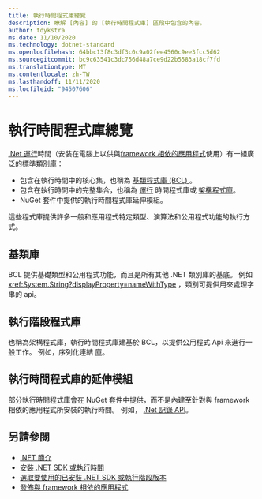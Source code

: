 ```yaml
---
title: 執行時間程式庫總覽
description: 瞭解 [內容] 的 [執行時間程式庫] 區段中包含的內容。
author: tdykstra
ms.date: 11/10/2020
ms.technology: dotnet-standard
ms.openlocfilehash: 64bbc13f8c3df3c0c9a02fee4560c9ee3fcc5d62
ms.sourcegitcommit: bc9c63541c3dc756d48a7ce9d22b5583a18cf7fd
ms.translationtype: MT
ms.contentlocale: zh-TW
ms.lasthandoff: 11/11/2020
ms.locfileid: "94507606"
---
```

# <a name="runtime-libraries-overview"></a>執行時間程式庫總覽

[.Net 運行](../core/introduction.md#sdk-and-runtimes)時間（安裝在電腦上以供與[framework 相依的應用程式](../core/introduction.md#deployment-models)使用）有一組廣泛的標準類別庫：

* 包含在執行時間中的核心集，也稱為 [基類程式庫 (BCL) ](glossary.md#bcl)。
* 包含在執行時間中的完整集合，也稱為 [運行](glossary.md#runtime) 時間程式庫或 [架構程式庫](glossary.md#framework)。
* NuGet 套件中提供的執行時間程式庫延伸模組。

這些程式庫提供許多一般和應用程式特定類型、演算法和公用程式功能的執行方式。

## <a name="base-class-libraries"></a>基類庫

BCL 提供基礎類型和公用程式功能，而且是所有其他 .NET 類別庫的基底。 例如 <xref:System.String?displayProperty=nameWithType> ，類別可提供用來處理字串的 api。

## <a name="runtime-libraries"></a>執行階段程式庫

也稱為架構程式庫，執行時間程式庫建基於 BCL，以提供公用程式 Api 來進行一般工作。 例如，序列化連結 [庫](serialization/index.md)。

## <a name="extensions-to-the-runtime-libraries"></a>執行時間程式庫的延伸模組

部分執行時間程式庫會在 NuGet 套件中提供，而不是內建至針對與 framework 相依的應用程式所安裝的執行時間。 例如， [.Net 記錄 API](../core/extensions/logging.md)。

## <a name="see-also"></a>另請參閱

* [.NET 簡介](../core/introduction.md)
* [安裝 .NET SDK 或執行時間](../core/install/index.yml)
* [選取要使用的已安裝 .NET SDK 或執行階段版本](../core/versions/selection.md)
* [發佈與 framework 相依的應用程式](../core/deploying/index.md#publish-framework-dependent)
